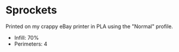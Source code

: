 # Sprockets

Printed on my crappy eBay printer in PLA using the "Normal" profile.

- Infill: 70%
- Perimeters: 4
